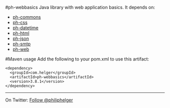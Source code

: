 #ph-webbasics
Java library with web application basics. It depends on:

  * [ph-commons](https://github.com/phax/ph-commons)
  * [ph-css](https://github.com/phax/ph-css)
  * [ph-datetime](https://github.com/phax/ph-datetime)
  * [ph-html](https://github.com/phax/ph-html)
  * [ph-json](https://github.com/phax/ph-json)
  * [ph-smtp](https://github.com/phax/ph-smtp)
  * [ph-web](https://github.com/phax/ph-web)

#Maven usage
Add the following to your pom.xml to use this artifact:
```
<dependency>
  <groupId>com.helger</groupId>
  <artifactId>ph-webbasics</artifactId>
  <version>3.8.1</version>
</dependency>
```

---

On Twitter: <a href="https://twitter.com/philiphelger">Follow @philiphelger</a>
